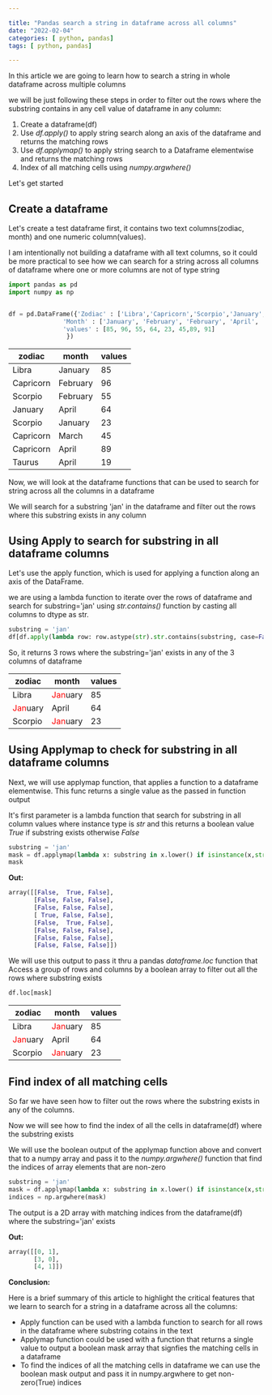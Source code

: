 ```yaml
---

title: "Pandas search a string in dataframe across all columns"
date: "2022-02-04"
categories: [ python, pandas]
tags: [ python, pandas]

---
```


In this article we are going to learn how to search a string in whole dataframe across multiple columns

we will be just following these steps in order to filter out the rows where the substring contains in any cell value of dataframe in any column:

1. Create a dataframe(df)
2. Use *df.apply()* to apply string search along an axis of the dataframe and returns the matching rows
3. Use *df.applymap()* to apply string search  to a Dataframe elementwise and returns the matching rows
4. Index of all matching cells using *numpy.argwhere()*

Let's get started

## Create a dataframe
Let's create a test dataframe first, it contains two text columns(zodiac, month) and one numeric column(values). 

I am intentionally not building a dataframe with all text columns, so it could be more practical to see how we can search for a string across all columns of dataframe where one or more columns are not of type string

```python
import pandas as pd
import numpy as np


df = pd.DataFrame({'Zodiac' : ['Libra','Capricorn','Scorpio','January','Scorpio', 'Capricorn','Capricorn', 'Taurus'],
               'Month' : ['January', 'February', 'February', 'April', 'January', 'March', 'April', 'April'],
               'values' : [85, 96, 55, 64, 23, 45,89, 91]
                })
```

| zodiac| month | values|
| ---- | --- | --- |
| Libra | January |85|
| Capricorn| February|96|
| Scorpio | February | 55
| January | April | 64
| Scorpio | January | 23
| Capricorn| March|45
| Capricorn| April|89
| Taurus| April|19

Now, we will look at the dataframe functions that can be used to search for string across all the columns in a dataframe

We will search for a substring 'jan' in the dataframe and filter out the rows where this substring exists in any column 

## Using Apply to search for substring in all dataframe columns

Let's use the apply function, which is used for applying a function along an axis of the DataFrame.

we are using a lambda function to iterate over the rows of dataframe and search for substring='jan' using *str.contains()* function by casting all columns to dtype as str.


```python
substring = 'jan'
df[df.apply(lambda row: row.astype(str).str.contains(substring, case=False).any(), axis=1)]
```

So, it returns 3 rows where the substring='jan' exists in any of the 3 columns of dataframe

| zodiac| month | values|
| ---- | --- | --- |
| Libra | <font color='red'>Jan</font>uary |85|
| <font color='red'>Jan</font>uary | April | 64
| Scorpio | <font color='red'>Jan</font>uary | 23


## Using Applymap to check for substring in all dataframe columns

Next, we will use applymap function, that applies a function to a dataframe elementwise. This func returns a single value as the passed in function output

It's first parameter is a lambda function that search for substring in all column values where instance type is *str* and this returns a boolean value *True* if substring exists otherwise *False*

```python
substring = 'jan'
mask = df.applymap(lambda x: substring in x.lower() if isinstance(x,str) else False).to_numpy()
mask          
```
**Out:**

```python
array([[False,  True, False],
       [False, False, False],
       [False, False, False],
       [ True, False, False],
       [False,  True, False],
       [False, False, False],
       [False, False, False],
       [False, False, False]])
```

We will use this output to pass it thru a pandas *dataframe.loc* function that Access a group of rows and columns by a boolean array to filter out all the rows where substring exists

```python
df.loc[mask]         
```

| zodiac| month | values|
| ---- | --- | --- |
| Libra | <font color='red'>Jan</font>uary |85|
| <font color='red'>Jan</font>uary | April | 64
| Scorpio | <font color='red'>Jan</font>uary | 23



## Find index of all matching cells

So far we have seen how to filter out the rows where the substring exists in any of the columns.

Now we will see how to find the index of all the cells in dataframe(df) where the substring exists

We will use the boolean output of the applymap function above and convert that to a numpy array and pass it to the *numpy.argwhere()* function that find the indices of array elements that are non-zero

```python
substring = 'jan'
mask = df.applymap(lambda x: substring in x.lower() if isinstance(x,str) else False).to_numpy()
indices = np.argwhere(mask) 
```

The output is a 2D array with matching indices from the dataframe(df) where the substring='jan' exists

**Out:**

```python
array([[0, 1],
       [3, 0],
       [4, 1]])
```

**Conclusion:**

Here is a brief summary of this article to highlight the critical features that we learn to search for a string in a dataframe across all the columns:

- Apply function can be used with a lambda function to search for all rows in the dataframe where substring cotains in the text
- Applymap function could be used with a function that returns a single value  to output a boolean mask array that signfies the matching cells in a dataframe
- To find the indices of all the matching cells in dataframe we can use the boolean mask output and pass it in numpy.argwhere to get non-zero(True) indices

